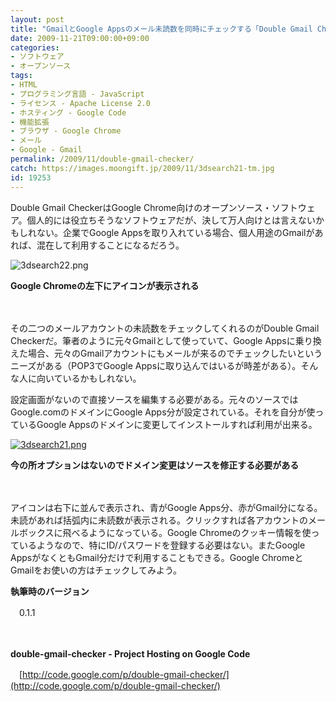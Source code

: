```yaml
---
layout: post
title: "GmailとGoogle Appsのメール未読数を同時にチェックする「Double Gmail Checker」"
date: 2009-11-21T09:00:00+09:00
categories:
- ソフトウェア
- オープンソース
tags: 
- HTML
- プログラミング言語 - JavaScript
- ライセンス - Apache License 2.0
- ホスティング - Google Code
- 機能拡張
- ブラウザ - Google Chrome
- メール
- Google - Gmail
permalink: /2009/11/double-gmail-checker/
catch: https://images.moongift.jp/2009/11/3dsearch21-tm.jpg
id: 19253
---
```

Double Gmail CheckerはGoogle Chrome向けのオープンソース・ソフトウェア。個人的には役立ちそうなソフトウェアだが、決して万人向けとは言えないかもしれない。企業でGoogle Appsを取り入れている場合、個人用途のGmailがあれば、混在して利用することになるだろう。

  

![3dsearch22.png](https://images.moongift.jp/2009/11/3dsearch22.png)  
  
**Google Chromeの左下にアイコンが表示される**

  

　

  

その二つのメールアカウントの未読数をチェックしてくれるのがDouble Gmail Checkerだ。筆者のように元々Gmailとして使っていて、Google Appsに乗り換えた場合、元々のGmailアカウントにもメールが来るのでチェックしたいというニーズがある（POP3でGoogle Appsに取り込んではいるが時差がある）。そんな人に向いているかもしれない。

  
  
<!--more-->

設定画面がないので直接ソースを編集する必要がある。元々のソースではGoogle.comのドメインにGoogle Apps分が設定されている。それを自分が使っているGoogle Appsのドメインに変更してインストールすれば利用が出来る。

  

[![3dsearch21.png](https://images.moongift.jp/2009/11/3dsearch21-tm.jpg)](https://images.moongift.jp/2009/11/3dsearch211.png)  
  
**今の所オプションはないのでドメイン変更はソースを修正する必要がある**

  

　

  

アイコンは右下に並んで表示され、青がGoogle Apps分、赤がGmail分になる。未読があれば括弧内に未読数が表示される。クリックすれば各アカウントのメールボックスに飛べるようになっている。Google Chromeのクッキー情報を使っているようなので、特にID/パスワードを登録する必要はない。またGoogle AppsがなくともGmail分だけで利用することもできる。Google ChromeとGmailをお使いの方はチェックしてみよう。

  

**執筆時のバージョン**  
  
　0.1.1

  

　

  

**double-gmail-checker - Project Hosting on Google Code**  
  
　[http://code.google.com/p/double-gmail-checker/](http://code.google.com/p/double-gmail-checker/)

  
  
